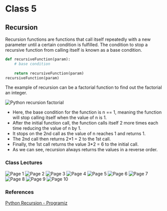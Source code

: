 # Class 5

## Recursion

Recursion functions are functions that call itself repeatedly with a 
new parameter until a certain condition is fulfilled. The condition 
to stop a recursive function from calling itself is known as a base 
condition.

```py
def recursiveFunction(param):
    # base condition
    
    return recursiveFunction(param)
recursiveFunction(param)
```

The example of recursion can be a factorial function to find out the 
factorial an integer.

![Python recursion factorial](../assets/python_recursion_factorial.png "Python recursion factorial")

- Here, the base condition for the function is n == 1, meaning the 
function will stop calling itself when the value of n is 1.
- After the initial function call, the function calls itself 2 more 
times each time reducing the value of n by 1.
- It stops on the 2nd call as the value of n reaches 1 and returns 1.
- The 2nd call then returns 2*1 = 2 to the 1st call.
- Finally, the 1st call returns the value 3*2 = 6 to the initial call.
- As we can see, recursion always returns the values in a reverse order.

### Class Lectures

![Page 1](../assets/class_5_page_1.jpg "Page 1")
![Page 2](../assets/class_5_page_2.jpg "Page 2")
![Page 3](../assets/class_5_page_3.jpg "Page 3")
![Page 4](../assets/class_5_page_4.jpg "Page 4")
![Page 5](../assets/class_5_page_5.jpg "Page 5")
![Page 6](../assets/class_5_page_6.jpg "Page 6")
![Page 7](../assets/class_5_page_7.jpg "Page 7")
![Page 8](../assets/class_5_page_8.jpg "Page 8")
![Page 9](../assets/class_5_page_9.jpg "Page 9")
![Page 10](../assets/class_5_page_10.jpg "Page 10")

### References

[Python Recursion - Programiz](https://www.programiz.com/python-programming/recursion)